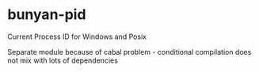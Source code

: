 # bunyan-pid

Current Process ID for Windows and Posix


Separate module because of cabal problem - conditional compilation
does not mix with lots of dependencies
